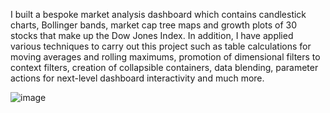 I built a bespoke market analysis dashboard which contains candlestick charts, Bollinger bands, market cap tree maps and growth plots of 30 stocks that make up the Dow Jones Index. In addition, I have applied various techniques to carry out this project such as table calculations for moving averages and rolling maximums, promotion of dimensional filters to context filters, creation of collapsible containers, data blending, parameter actions for next-level dashboard interactivity and much more.



![image](https://github.com/gnavarrolema/Trading-Dashboard-in-Tableau/assets/98982862/74f44906-47c4-4c60-ba1b-6c10ed8ee78d)

